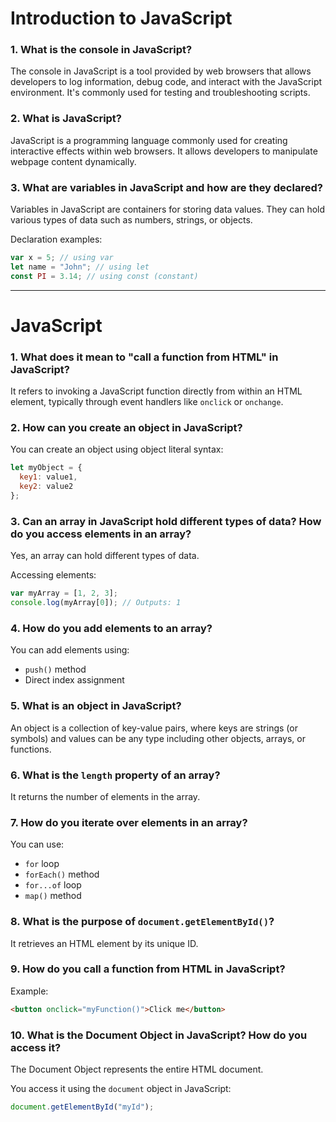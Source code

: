 # Introduction to JavaScript

### 1. What is the console in JavaScript?
The console in JavaScript is a tool provided by web browsers that allows developers to log information, debug code, and interact with the JavaScript environment. It's commonly used for testing and troubleshooting scripts.

### 2. What is JavaScript?
JavaScript is a programming language commonly used for creating interactive effects within web browsers. It allows developers to manipulate webpage content dynamically.

### 3. What are variables in JavaScript and how are they declared?
Variables in JavaScript are containers for storing data values. They can hold various types of data such as numbers, strings, or objects.

Declaration examples:
```js
var x = 5; // using var
let name = "John"; // using let
const PI = 3.14; // using const (constant)
```

---

# JavaScript

### 1. What does it mean to "call a function from HTML" in JavaScript?
It refers to invoking a JavaScript function directly from within an HTML element, typically through event handlers like `onclick` or `onchange`.

### 2. How can you create an object in JavaScript?
You can create an object using object literal syntax:
```js
let myObject = {
  key1: value1,
  key2: value2
};
```

### 3. Can an array in JavaScript hold different types of data? How do you access elements in an array?
Yes, an array can hold different types of data.

Accessing elements:
```js
var myArray = [1, 2, 3];
console.log(myArray[0]); // Outputs: 1
```

### 4. How do you add elements to an array?
You can add elements using:
- `push()` method
- Direct index assignment

### 5. What is an object in JavaScript?
An object is a collection of key-value pairs, where keys are strings (or symbols) and values can be any type including other objects, arrays, or functions.

### 6. What is the `length` property of an array?
It returns the number of elements in the array.

### 7. How do you iterate over elements in an array?
You can use:
- `for` loop
- `forEach()` method
- `for...of` loop
- `map()` method

### 8. What is the purpose of `document.getElementById()`?
It retrieves an HTML element by its unique ID.

### 9. How do you call a function from HTML in JavaScript?
Example:
```html
<button onclick="myFunction()">Click me</button>
```

### 10. What is the Document Object in JavaScript? How do you access it?
The Document Object represents the entire HTML document.

You access it using the `document` object in JavaScript:
```js
document.getElementById("myId");
```
